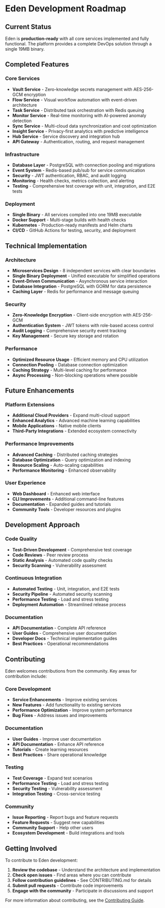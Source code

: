 # Eden Development Roadmap

## Current Status

Eden is **production-ready** with all core services implemented and fully functional. The platform provides a complete DevOps solution through a single 19MB binary.

## Completed Features

### Core Services
- **Vault Service** - Zero-knowledge secrets management with AES-256-GCM encryption
- **Flow Service** - Visual workflow automation with event-driven architecture
- **Task Service** - Distributed task orchestration with Redis queuing
- **Monitor Service** - Real-time monitoring with AI-powered anomaly detection
- **Sync Service** - Multi-cloud data synchronization and cost optimization
- **Insight Service** - Privacy-first analytics with predictive intelligence
- **Hub Service** - Service discovery and integration hub
- **API Gateway** - Authentication, routing, and request management

### Infrastructure
- **Database Layer** - PostgreSQL with connection pooling and migrations
- **Event System** - Redis-based pub/sub for service communication
- **Security** - JWT authentication, RBAC, and audit logging
- **Monitoring** - Health checks, metrics collection, and alerting
- **Testing** - Comprehensive test coverage with unit, integration, and E2E tests

### Deployment
- **Single Binary** - All services compiled into one 19MB executable
- **Docker Support** - Multi-stage builds with health checks
- **Kubernetes** - Production-ready manifests and Helm charts
- **CI/CD** - GitHub Actions for testing, security, and deployment

## Technical Implementation

### Architecture
- **Microservices Design** - 8 independent services with clear boundaries
- **Single Binary Deployment** - Unified executable for simplified operations
- **Event-Driven Communication** - Asynchronous service interaction
- **Database Integration** - PostgreSQL with GORM for data persistence
- **Caching Layer** - Redis for performance and message queuing

### Security
- **Zero-Knowledge Encryption** - Client-side encryption with AES-256-GCM
- **Authentication System** - JWT tokens with role-based access control
- **Audit Logging** - Comprehensive security event tracking
- **Key Management** - Secure key storage and rotation

### Performance
- **Optimized Resource Usage** - Efficient memory and CPU utilization
- **Connection Pooling** - Database connection optimization
- **Caching Strategy** - Multi-level caching for performance
- **Async Processing** - Non-blocking operations where possible

## Future Enhancements

### Platform Extensions
- **Additional Cloud Providers** - Expand multi-cloud support
- **Enhanced Analytics** - Advanced machine learning capabilities
- **Mobile Applications** - Native mobile clients
- **Third-Party Integrations** - Extended ecosystem connectivity

### Performance Improvements
- **Advanced Caching** - Distributed caching strategies
- **Database Optimization** - Query optimization and indexing
- **Resource Scaling** - Auto-scaling capabilities
- **Performance Monitoring** - Enhanced observability

### User Experience
- **Web Dashboard** - Enhanced web interface
- **CLI Improvements** - Additional command-line features
- **Documentation** - Expanded guides and tutorials
- **Community Tools** - Developer resources and plugins

## Development Approach

### Code Quality
- **Test-Driven Development** - Comprehensive test coverage
- **Code Reviews** - Peer review process
- **Static Analysis** - Automated code quality checks
- **Security Scanning** - Vulnerability assessment

### Continuous Integration
- **Automated Testing** - Unit, integration, and E2E tests
- **Security Pipeline** - Automated security scanning
- **Performance Testing** - Load and stress testing
- **Deployment Automation** - Streamlined release process

### Documentation
- **API Documentation** - Complete API reference
- **User Guides** - Comprehensive user documentation
- **Developer Docs** - Technical implementation guides
- **Best Practices** - Operational recommendations

## Contributing

Eden welcomes contributions from the community. Key areas for contribution include:

### Core Development
- **Service Enhancements** - Improve existing services
- **New Features** - Add functionality to existing services
- **Performance Optimization** - Improve system performance
- **Bug Fixes** - Address issues and improvements

### Documentation
- **User Guides** - Improve user documentation
- **API Documentation** - Enhance API reference
- **Tutorials** - Create learning resources
- **Best Practices** - Share operational knowledge

### Testing
- **Test Coverage** - Expand test scenarios
- **Performance Testing** - Load and stress testing
- **Security Testing** - Vulnerability assessment
- **Integration Testing** - Cross-service testing

### Community
- **Issue Reporting** - Report bugs and feature requests
- **Feature Requests** - Suggest new capabilities
- **Community Support** - Help other users
- **Ecosystem Development** - Build integrations and tools

## Getting Involved

To contribute to Eden development:

1. **Review the codebase** - Understand the architecture and implementation
2. **Check open issues** - Find areas where you can contribute
3. **Follow contribution guidelines** - See CONTRIBUTING.md for details
4. **Submit pull requests** - Contribute code improvements
5. **Engage with the community** - Participate in discussions and support

For more information about contributing, see the [Contributing Guide](../../CONTRIBUTING.md).
